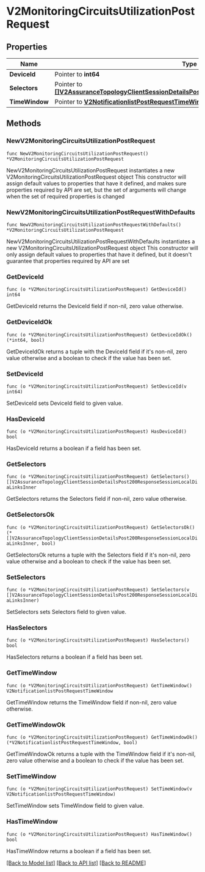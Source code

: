 # V2MonitoringCircuitsUtilizationPostRequest

## Properties

Name | Type | Description | Notes
------------ | ------------- | ------------- | -------------
**DeviceId** | Pointer to **int64** |  | [optional] 
**Selectors** | Pointer to [**[]V2AssuranceTopologyClientSessionDetailsPost200ResponseSessionLocalDiaLinksInner**](V2AssuranceTopologyClientSessionDetailsPost200ResponseSessionLocalDiaLinksInner.md) |  | [optional] 
**TimeWindow** | Pointer to [**V2NotificationlistPostRequestTimeWindow**](V2NotificationlistPostRequestTimeWindow.md) |  | [optional] 

## Methods

### NewV2MonitoringCircuitsUtilizationPostRequest

`func NewV2MonitoringCircuitsUtilizationPostRequest() *V2MonitoringCircuitsUtilizationPostRequest`

NewV2MonitoringCircuitsUtilizationPostRequest instantiates a new V2MonitoringCircuitsUtilizationPostRequest object
This constructor will assign default values to properties that have it defined,
and makes sure properties required by API are set, but the set of arguments
will change when the set of required properties is changed

### NewV2MonitoringCircuitsUtilizationPostRequestWithDefaults

`func NewV2MonitoringCircuitsUtilizationPostRequestWithDefaults() *V2MonitoringCircuitsUtilizationPostRequest`

NewV2MonitoringCircuitsUtilizationPostRequestWithDefaults instantiates a new V2MonitoringCircuitsUtilizationPostRequest object
This constructor will only assign default values to properties that have it defined,
but it doesn't guarantee that properties required by API are set

### GetDeviceId

`func (o *V2MonitoringCircuitsUtilizationPostRequest) GetDeviceId() int64`

GetDeviceId returns the DeviceId field if non-nil, zero value otherwise.

### GetDeviceIdOk

`func (o *V2MonitoringCircuitsUtilizationPostRequest) GetDeviceIdOk() (*int64, bool)`

GetDeviceIdOk returns a tuple with the DeviceId field if it's non-nil, zero value otherwise
and a boolean to check if the value has been set.

### SetDeviceId

`func (o *V2MonitoringCircuitsUtilizationPostRequest) SetDeviceId(v int64)`

SetDeviceId sets DeviceId field to given value.

### HasDeviceId

`func (o *V2MonitoringCircuitsUtilizationPostRequest) HasDeviceId() bool`

HasDeviceId returns a boolean if a field has been set.

### GetSelectors

`func (o *V2MonitoringCircuitsUtilizationPostRequest) GetSelectors() []V2AssuranceTopologyClientSessionDetailsPost200ResponseSessionLocalDiaLinksInner`

GetSelectors returns the Selectors field if non-nil, zero value otherwise.

### GetSelectorsOk

`func (o *V2MonitoringCircuitsUtilizationPostRequest) GetSelectorsOk() (*[]V2AssuranceTopologyClientSessionDetailsPost200ResponseSessionLocalDiaLinksInner, bool)`

GetSelectorsOk returns a tuple with the Selectors field if it's non-nil, zero value otherwise
and a boolean to check if the value has been set.

### SetSelectors

`func (o *V2MonitoringCircuitsUtilizationPostRequest) SetSelectors(v []V2AssuranceTopologyClientSessionDetailsPost200ResponseSessionLocalDiaLinksInner)`

SetSelectors sets Selectors field to given value.

### HasSelectors

`func (o *V2MonitoringCircuitsUtilizationPostRequest) HasSelectors() bool`

HasSelectors returns a boolean if a field has been set.

### GetTimeWindow

`func (o *V2MonitoringCircuitsUtilizationPostRequest) GetTimeWindow() V2NotificationlistPostRequestTimeWindow`

GetTimeWindow returns the TimeWindow field if non-nil, zero value otherwise.

### GetTimeWindowOk

`func (o *V2MonitoringCircuitsUtilizationPostRequest) GetTimeWindowOk() (*V2NotificationlistPostRequestTimeWindow, bool)`

GetTimeWindowOk returns a tuple with the TimeWindow field if it's non-nil, zero value otherwise
and a boolean to check if the value has been set.

### SetTimeWindow

`func (o *V2MonitoringCircuitsUtilizationPostRequest) SetTimeWindow(v V2NotificationlistPostRequestTimeWindow)`

SetTimeWindow sets TimeWindow field to given value.

### HasTimeWindow

`func (o *V2MonitoringCircuitsUtilizationPostRequest) HasTimeWindow() bool`

HasTimeWindow returns a boolean if a field has been set.


[[Back to Model list]](../README.md#documentation-for-models) [[Back to API list]](../README.md#documentation-for-api-endpoints) [[Back to README]](../README.md)


